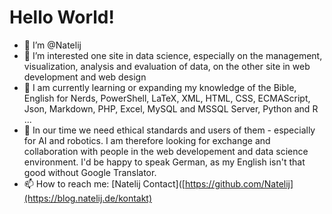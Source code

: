 # Hello World! 
- 👋 I’m @Natelij
- 👀 I’m interested one site in data science, especially on the management, visualization, analysis and evaluation of data, on the other site in web development and web design
- 🌱 I am currently learning or expanding my knowledge of the Bible, English for Nerds, PowerShell, LaTeX, XML, HTML, CSS, ECMAScript, Json, Markdown, PHP, Excel, MySQL and MSSQL Server, Python and R ...
- 💞️ In our time we need ethical standards and users of them - especially for AI and robotics. I am therefore looking for exchange and collaboration with people in the web developement and data science environment. I'd be happy to speak German, as my English isn't that good without Google Translator.
- 📫 How to reach me: [Natelij Contact]([https://github.com/Natelij](https://blog.natelij.de/kontakt)
  
<!---
Natelij/Natelij is a ✨ special ✨ repository because its `README.md` (this file) appears on your GitHub profile.
You can click the Preview link to take a look at your changes.
--->
